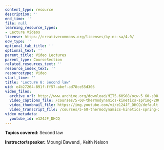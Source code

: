 ```yaml
---
content_type: resource
description: ''
end_time: ''
file: null
learning_resource_types:
- Lecture Videos
license: https://creativecommons.org/licenses/by-nc-sa/4.0/
ocw_type: ''
optional_tab_title: ''
optional_text: ''
parent_title: Video Lectures
parent_type: CourseSection
related_resources_text: ''
resource_index_text: ''
resourcetype: Video
start_time: ''
title: 'Lecture 8: Second law'
uid: e4b27264-891f-ff57-abef-ad78ce55d303
video_files:
  archive_url: http://www.archive.org/download/MIT5.60S08/ocw-5_60-s08-lec08_300k.mp4
  video_captions_file: /courses/5-60-thermodynamics-kinetics-spring-2008/71c5abb8e5bd5ca5a6533b4c0b6836cd_e124JF_DHCQ.vtt
  video_thumbnail_file: https://img.youtube.com/vi/e124JF_DHCQ/default.jpg
  video_transcript_file: /courses/5-60-thermodynamics-kinetics-spring-2008/a7000171afb17c0024472e3ed6acc79d_e124JF_DHCQ.pdf
video_metadata:
  youtube_id: e124JF_DHCQ
---
```


**Topics covered:** Second law

**Instructor/speaker:** Moungi Bawendi, Keith Nelson

